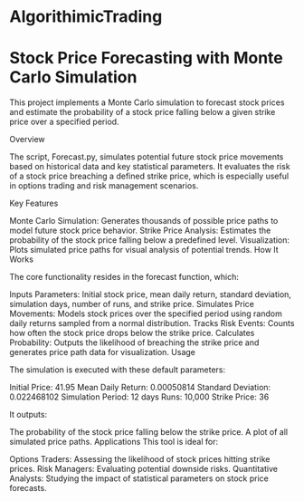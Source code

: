 # AlgorithimicTrading
# Stock Price Forecasting with Monte Carlo Simulation
This project implements a Monte Carlo simulation to forecast stock prices and estimate the probability of a stock price falling below a given strike price over a specified period.

Overview

The script, Forecast.py, simulates potential future stock price movements based on historical data and key statistical parameters. It evaluates the risk of a stock price breaching a defined strike price, which is especially useful in options trading and risk management scenarios.

Key Features

Monte Carlo Simulation: Generates thousands of possible price paths to model future stock price behavior.
Strike Price Analysis: Estimates the probability of the stock price falling below a predefined level.
Visualization: Plots simulated price paths for visual analysis of potential trends.
How It Works

The core functionality resides in the forecast function, which:

Inputs Parameters: Initial stock price, mean daily return, standard deviation, simulation days, number of runs, and strike price.
Simulates Price Movements: Models stock prices over the specified period using random daily returns sampled from a normal distribution.
Tracks Risk Events: Counts how often the stock price drops below the strike price.
Calculates Probability: Outputs the likelihood of breaching the strike price and generates price path data for visualization.
Usage

The simulation is executed with these default parameters:

Initial Price: 41.95
Mean Daily Return: 0.00050814
Standard Deviation: 0.022468102
Simulation Period: 12 days
Runs: 10,000
Strike Price: 36

It outputs:

The probability of the stock price falling below the strike price.
A plot of all simulated price paths.
Applications
This tool is ideal for:

Options Traders: Assessing the likelihood of stock prices hitting strike prices.
Risk Managers: Evaluating potential downside risks.
Quantitative Analysts: Studying the impact of statistical parameters on stock price forecasts.
